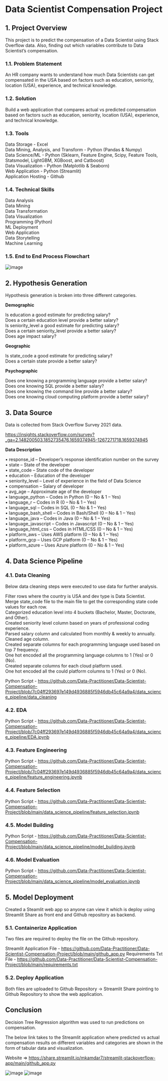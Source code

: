 # Data Scientist Compensation Project

## 1. Project Overview
This project is to predict the compensation of a Data Scientist using Stack Overflow data. Also, finding out which variables contribute to Data Scientist’s compensation.

### 1.1. Problem Statement
An HR company wants to understand how much Data Scientists can get compensated in the USA based on factors such as education, seniority, location (USA), experience, and technical knowledge.

### 1.2. Solution
Build a web application that compares actual vs predicted compensation based on factors such as education, seniority, location (USA), experience, and technical knowledge.

### 1.3. Tools
Data Storage - Excel <br>
Data Mining, Analysis, and Transform - Python (Pandas & Numpy) <br>
Data Science/ML - Python (Sklearn, Feature Engine, Scipy, Feature Tools, Statsmodel, LightGBM, XGBoost, and Catboost) <br>
Data Visualization - Python (Matplotlib & Seaborn)<br>
Web Application - Python (Streamlit) <br>
Application Hosting - Github <br>

### 1.4. Technical Skills
Data Analysis <br>
Data Mining <br>
Data Transformation <br>
Data Visualization <br>
Programming (Python) <br>
ML Deployment <br>
Web Application <br>
Data Storytelling <br>
Machine Learning <br>

### 1.5. End to End Process Flowchart
![image](https://user-images.githubusercontent.com/99619460/184925146-13245ee6-2ee9-4522-b89d-bc7b8f2600da.png)

## 2. Hypothesis Generation
Hypothesis generation is broken into three different categories.

**Demographic**

Is education a good estimate for predicting salary? <br>
Does a certain education level provide a better salary? <br>
Is seniority_level a good estimate for predicting salary? <br>
Does a certain seniority_level provide a better salary? <br>
Does age impact salary? <br>

**Geographic**

Is state_code a good estimate for predicting salary? <br>
Does a certain state provide a better salary? <br>

**Psychographic**

Does one knowing a programming language provide a better salary? <br>
Does one knowing SQL provide a better salary? <br>
Does one knowing the command line provide a better salary? <br>
Does one knowing cloud computing platform provide a better salary? <br>

## 3. Data Source
Data is collected from Stack Overflow Survey 2021 data.

https://insights.stackoverflow.com/survey?_ga=2.148200503.1852735476.1659374945-1267271718.1659374945

**Data Description**

• response_id  –  Developer’s response identification number on the survey <br>
• state – State of the developer <br>
• state_code –  State code of the developer <br>
• education –  Education of the developer <br>
• seniority_level  – Level of experience in the field of Data Science <br>
• compensation – Salary of developer <br>
• avg_age – Approximate age of the developer <br>
• language_python – Codes in Python (0 – No & 1 – Yes) <br>
• language_r – Codes in R  (0 – No & 1 – Yes) <br>
• language_sql – Codes in SQL  (0 – No & 1 – Yes) <br>
• language_bash_shell – Codes in Bash/Shell (0 – No & 1 – Yes) <br>
• language_java – Codes in Java (0 – No & 1 – Yes) <br> 
• language_javascript – Codes in Javascript (0 – No & 1 – Yes) <br>
• language_html_css  – Codes in HTML/CSS (0 – No & 1 – Yes) <br>
• platform_aws – Uses AWS platform (0 – No & 1 – Yes) <br>
• platform_gcp – Uses GCP platform (0 – No & 1 – Yes) <br>
• platform_azure – Uses Azure platform (0 – No & 1 – Yes) <br>
 
## 4. Data Science Pipeline

### 4.1. Data Cleaning

Below data cleaning steps were executed to use data for further analysis.

Filter rows where the country is USA and dev type is Data Scientist. <br>
Merge state_code file to the main file to get the corresponding state code values for each row. <br>
Categorized education level into 4 buckets (Bachelor, Master, Doctorate, and Other). <br>
Created seniority level column based on years of professional coding experience. <br>
Parsed salary column and calculated from monthly & weekly to annually. <br>
Cleaned age column. <br>
Created separate columns for each programming language used based on top 7 frequency. <br>
One hot encoded all the programming language columns to 1 (Yes) or 0 (No). <br>
Created separate columns for each cloud platform used. <br>
One hot encoded all the could platform columns to 1 (Yes) or 0 (No). <br>

Python Script - https://github.com/Data-Practitioner/Data-Scientist-Compensation-Project/blob/7c04ff293697e149d4936885f5946db45c64a9a4/data_science_pipeline/data_cleaning

### 4.2. EDA

Python Script - https://github.com/Data-Practitioner/Data-Scientist-Compensation-Project/blob/7c04ff293697e149d4936885f5946db45c64a9a4/data_science_pipeline/EDA.ipynb

### 4.3. Feature Engineering

Python Script - https://github.com/Data-Practitioner/Data-Scientist-Compensation-Project/blob/7c04ff293697e149d4936885f5946db45c64a9a4/data_science_pipeline/feature_engineering.ipynb

### 4.4. Feature Selection

Python Script - https://github.com/Data-Practitioner/Data-Scientist-Compensation-Project/blob/main/data_science_pipeline/feature_selection.ipynb

### 4.5. Model Building

Python Script - https://github.com/Data-Practitioner/Data-Scientist-Compensation-Project/blob/main/data_science_pipeline/model_building.ipynb

### 4.6. Model Evaluation

Python Script - https://github.com/Data-Practitioner/Data-Scientist-Compensation-Project/blob/main/data_science_pipeline/model_evaluation.ipynb

## 5. Model Deployment
Created a Steamlit web app so anyone can view it which is deploy using Streamlit Share as front end and Github repository as backend.

### 5.1. Containerize Application

Two files are required to deploy the file on the Github repository.

Streamlit Application File - https://github.com/Data-Practitioner/Data-Scientist-Compensation-Project/blob/main/github_app.py
Requirements Txt File - https://github.com/Data-Practitioner/Data-Scientist-Compensation-Project/blob/main/requirements.txt

### 5.2. Deploy Application
Both files are uploaded to Github Repository → Streamlit Share pointing to Github Repository to show the web application.

## Conclusion
Decision Tree Regression algorithm was used to run predictions on compensation.

The below link takes to the Streamlit application where predicted vs actual compensation results on different variables and categories are shown in the form of tabular data and visualization.

Website ⇒ https://share.streamlit.io/mkamdar7/streamlit-stackoverflow-app/main/github_app.py

![image](https://user-images.githubusercontent.com/99619460/184934622-849e0d73-8fc2-4aa6-a9b6-cf267edbb070.png)
![image](https://user-images.githubusercontent.com/99619460/184934643-af879e0b-fa71-4276-a131-3d71034a97db.png)
